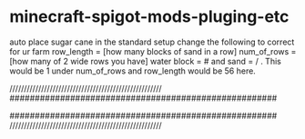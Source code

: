 # minecraft-spigot-mods-pluging-etc
auto place sugar cane in the standard setup 
change the following to correct for ur farm
row_length = [how many blocks of sand in a row]
num_of_rows = [how many of 2 wide rows you have]
water block = # and sand = / . This would be 1 under num_of_rows and row_length would be 56 here.


/////////////////////////////////////////////////////
#####################################################

#####################################################
/////////////////////////////////////////////////////
